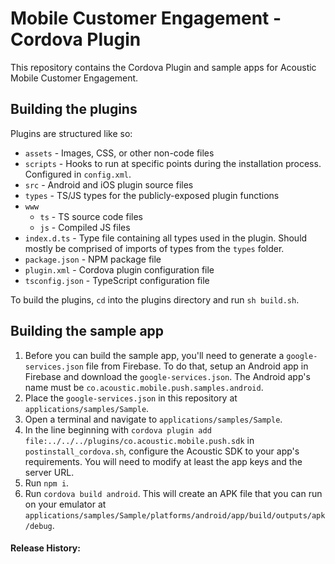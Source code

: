 # Mobile Customer Engagement - Cordova Plugin

This repository contains the Cordova Plugin and sample apps for Acoustic Mobile Customer Engagement.

## Building the plugins
Plugins are structured like so:
* `assets` - Images, CSS, or other non-code files
* `scripts` - Hooks to run at specific points during the installation process. Configured in `config.xml`.
* `src` - Android and iOS plugin source files
* `types` - TS/JS types for the publicly-exposed plugin functions
* `www`
    * `ts` - TS source code files
    * `js` - Compiled JS files
* `index.d.ts` - Type file containing all types used in the plugin. Should mostly be comprised of imports of types from the `types` folder.
* `package.json` - NPM package file
* `plugin.xml` - Cordova plugin configuration file
* `tsconfig.json` - TypeScript configuration file

To build the plugins, `cd` into the plugins directory and run `sh build.sh`.

## Building the sample app
1. Before you can build the sample app, you'll need to generate a `google-services.json` file from Firebase. To do that, setup an Android app in Firebase and download the `google-services.json`. The Android app's name must be `co.acoustic.mobile.push.samples.android`.
1. Place the `google-services.json` in this repository at `applications/samples/Sample`.
1. Open a terminal and navigate to `applications/samples/Sample`.
1. In the line beginning with `cordova plugin add file:../../../plugins/co.acoustic.mobile.push.sdk` in `postinstall_cordova.sh`, configure the Acoustic SDK to your app's requirements. You will need to modify at least the app keys and the server URL.
1. Run `npm i`.
1. Run `cordova build android`. This will create an APK file that you can run on your emulator at `applications/samples/Sample/platforms/android/app/build/outputs/apk/debug`.

#### Release History: 
